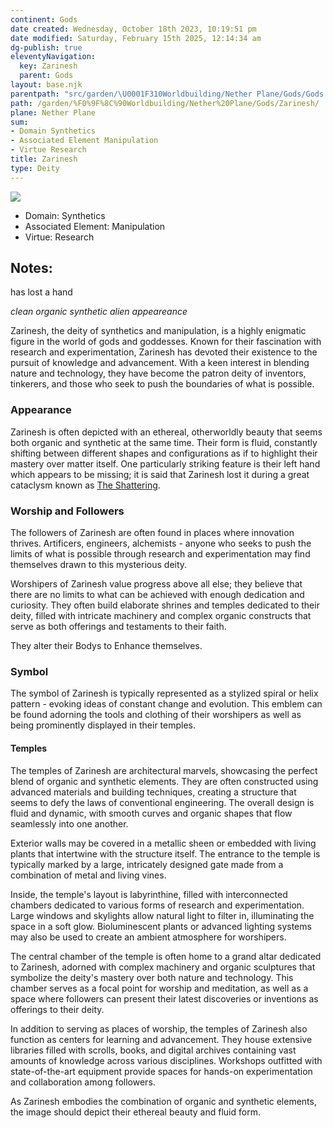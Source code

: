 ```yaml
---
continent: Gods
date created: Wednesday, October 18th 2023, 10:19:51 pm
date modified: Saturday, February 15th 2025, 12:14:34 am
dg-publish: true
eleventyNavigation:
  key: Zarinesh
  parent: Gods
layout: base.njk
parentpath: "src/garden/\U0001F310Worldbuilding/Nether Plane/Gods/Gods.md"
path: /garden/%F0%9F%8C%90Worldbuilding/Nether%20Plane/Gods/Zarinesh/
plane: Nether Plane
sum:
- Domain Synthetics
- Associated Element Manipulation
- Virtue Research
title: Zarinesh
type: Deity
---
```


![](/static/Depiction%20of%20Zarinesh.png)

- Domain: Synthetics
- Associated Element: Manipulation
- Virtue: Research 

## Notes:

has lost a hand

*clean organic synthetic alien appeareance*

Zarinesh, the deity of synthetics and manipulation, is a highly enigmatic figure in the world of gods and goddesses. Known for their fascination with research and experimentation, Zarinesh has devoted their existence to the pursuit of knowledge and advancement. With a keen interest in blending nature and technology, they have become the patron deity of inventors, tinkerers, and those who seek to push the boundaries of what is possible.

### Appearance

Zarinesh is often depicted with an ethereal, otherworldly beauty that seems both organic and synthetic at the same time. Their form is fluid, constantly shifting between different shapes and configurations as if to highlight their mastery over matter itself. One particularly striking feature is their left hand which appears to be missing; it is said that Zarinesh lost it during a great cataclysm known as [The Shattering](/garden/%F0%9F%8C%90Worldbuilding/Nether%20Plane/The%20Shattering).

### Worship and Followers

The followers of Zarinesh are often found in places where innovation thrives. Artificers, engineers, alchemists - anyone who seeks to push the limits of what is possible through research and experimentation may find themselves drawn to this mysterious deity.

Worshipers of Zarinesh value progress above all else; they believe that there are no limits to what can be achieved with enough dedication and curiosity. They often build elaborate shrines and temples dedicated to their deity, filled with intricate machinery and complex organic constructs that serve as both offerings and testaments to their faith.

They alter their Bodys to Enhance themselves.  

### Symbol

The symbol of Zarinesh is typically represented as a stylized spiral or helix pattern - evoking ideas of constant change and evolution. This emblem can be found adorning the tools and clothing of their worshipers as well as being prominently displayed in their temples.

#### Temples

The temples of Zarinesh are architectural marvels, showcasing the perfect blend of organic and synthetic elements. They are often constructed using advanced materials and building techniques, creating a structure that seems to defy the laws of conventional engineering. The overall design is fluid and dynamic, with smooth curves and organic shapes that flow seamlessly into one another.

Exterior walls may be covered in a metallic sheen or embedded with living plants that intertwine with the structure itself. The entrance to the temple is typically marked by a large, intricately designed gate made from a combination of metal and living vines.

Inside, the temple's layout is labyrinthine, filled with interconnected chambers dedicated to various forms of research and experimentation. Large windows and skylights allow natural light to filter in, illuminating the space in a soft glow. Bioluminescent plants or advanced lighting systems may also be used to create an ambient atmosphere for worshipers.

The central chamber of the temple is often home to a grand altar dedicated to Zarinesh, adorned with complex machinery and organic sculptures that symbolize the deity's mastery over both nature and technology. This chamber serves as a focal point for worship and meditation, as well as a space where followers can present their latest discoveries or inventions as offerings to their deity.

In addition to serving as places of worship, the temples of Zarinesh also function as centers for learning and advancement. They house extensive libraries filled with scrolls, books, and digital archives containing vast amounts of knowledge across various disciplines. Workshops outfitted with state-of-the-art equipment provide spaces for hands-on experimentation and collaboration among followers.

As Zarinesh embodies the combination of organic and synthetic elements, the image should depict their ethereal beauty and fluid form.
